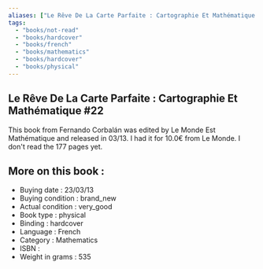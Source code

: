 ```yaml
---
aliases: ["Le Rêve De La Carte Parfaite : Cartographie Et Mathématique #22"] 
tags: 
  - "books/not-read" 
  - "books/hardcover" 
  - "books/french"
  - "books/mathematics"
  - "books/hardcover"
  - "books/physical"
---
```



## Le Rêve De La Carte Parfaite : Cartographie Et Mathématique #22
This book from Fernando Corbalán was edited by Le Monde Est Mathématique and released in 03/13. I had it for 10.0€ from Le Monde. I don't read the 177 pages yet.

## More on this book :
- Buying date : 23/03/13
- Buying condition : brand_new
- Actual condition : very_good
- Book type : physical
- Binding : hardcover
- Language : French
- Category : Mathematics
- ISBN : 
- Weight in grams : 535
